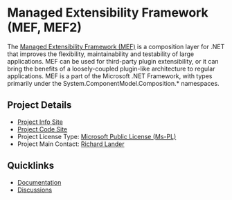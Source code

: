 # Managed Extensibility Framework (MEF, MEF2)

The [Managed Extensibility Framework (MEF)](https://mef.codeplex.com/) is a composition layer for .NET that improves the flexibility, maintainability and testability of large applications. MEF can be used for third-party plugin extensibility, or it can bring the benefits of a loosely-coupled plugin-like architecture to regular applications. MEF is a part of the Microsoft .NET Framework, with types primarily under the System.ComponentModel.Composition.* namespaces.

## Project Details
* [Project Info Site](https://mef.codeplex.com/) 
* [Project Code Site](https://mef.codeplex.com/SourceControl/latest) 
* Project License Type: [Microsoft Public License (Ms-PL)](https://mef.codeplex.com/license)
* Project Main Contact: [Richard Lander](https://github.com/richlander) 

## Quicklinks

* [Documentation](https://mef.codeplex.com/documentation) 
* [Discussions](https://mef.codeplex.com/discussions)
